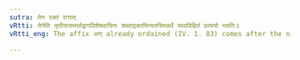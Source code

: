```yaml
---
sutra: तेन रक्तं रागात्
vRtti: तेनेति तृतीयासमर्थाद्रागविशेषवाचिनः शब्दाद्रक्तमित्यतस्मिन्नर्थे यथाविहितं प्रत्ययो भवति॥
vRtti_eng: The affix अण् already ordained (IV. 1. 83) comes after the name of a colour in the sense of 'colored thereby'.

---
```

